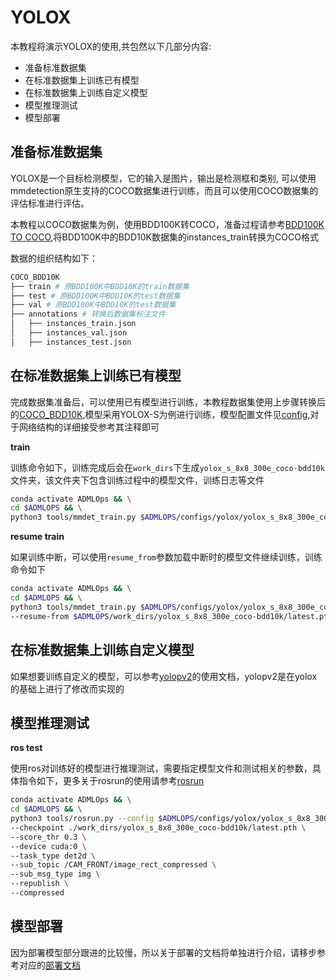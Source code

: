 # YOLOX

本教程将演示YOLOX的使用,共包然以下几部分内容:

- 准备标准数据集
- 在标准数据集上训练已有模型
- 在标准数据集上训练自定义模型
- 模型推理测试
- 模型部署

## 准备标准数据集

YOLOX是一个目标检测模型，它的输入是图片，输出是检测框和类别, 可以使用mmdetection原生支持的COCO数据集进行训练，而且可以使用COCO数据集的评估标准进行评估。

本教程以COCO数据集为例，使用BDD100K转COCO，准备过程请参考[BDD100K TO COCO](../../dataset/bdd100k.md),将BDD100K中的BDD10K数据集的instances_train转换为COCO格式

数据的组织结构如下：

```bash
COCO_BDD10K
├── train # 原BDD100K中BDD10K的train数据集
├── test # 原BDD100K中BDD10K的test数据集
├── val # 原BDD100K中BDD10K的test数据集
├── annotations # 转换后数据集标注文件
│   ├── instances_train.json
│   ├── instances_val.json
│   ├── instances_test.json
```

## 在标准数据集上训练已有模型

完成数据集准备后，可以使用已有模型进行训练，本教程数据集使用上步骤转换后的[COCO_BDD10K](../../../../data/COCO_BDD10K/),模型采用YOLOX-S为例进行训练，模型配置文件见[config](../../../../configs/yolox/yolox_s_8x8_300e_coco-bdd10k.py),对于网络结构的详细接受参考其注释即可

**train**

训练命令如下，训练完成后会在`work_dirs`下生成`yolox_s_8x8_300e_coco-bdd10k`文件夹，该文件夹下包含训练过程中的模型文件，训练日志等文件

```bash
conda activate ADMLOps && \
cd $ADMLOPS && \
python3 tools/mmdet_train.py $ADMLOPS/configs/yolox/yolox_s_8x8_300e_coco-bdd10k.py
```

**resume train**

如果训练中断，可以使用`resume_from`参数加载中断时的模型文件继续训练，训练命令如下

```bash
conda activate ADMLOps && \
cd $ADMLOPS && \
python3 tools/mmdet_train.py $ADMLOPS/configs/yolox/yolox_s_8x8_300e_coco-bdd10k.py \
--resume-from $ADMLOPS/work_dirs/yolox_s_8x8_300e_coco-bdd10k/latest.pth
```

## 在标准数据集上训练自定义模型

如果想要训练自定义的模型，可以参考[yolopv2](./yolopv2.md)的使用文档，yolopv2是在yolox的基础上进行了修改而实现的

## 模型推理测试

**ros test**

使用ros对训练好的模型进行推理测试，需要指定模型文件和测试相关的参数，具体指令如下，更多关于rosrun的使用请参考[rosrun](../../tools/rosrun.md)

```bash
conda activate ADMLOps && \
cd $ADMLOPS && \
python3 tools/rosrun.py --config $ADMLOPS/configs/yolox/yolox_s_8x8_300e_coco-bdd10k.py \
--checkpoint ./work_dirs/yolox_s_8x8_300e_coco-bdd10k/latest.pth \
--score_thr 0.3 \
--device cuda:0 \
--task_type det2d \
--sub_topic /CAM_FRONT/image_rect_compressed \
--sub_msg_type img \
--republish \
--compressed
```

## 模型部署

因为部署模型部分跟进的比较慢，所以关于部署的文档将单独进行介绍，请移步参考对应的[部署文档](../../deploy/tutorials/pointpillars.md)
